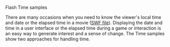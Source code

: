 Flash Time samples

There are many occasions when you need to know the viewer's local time and date or the elapsed time in a movie ([SWF file](https://web.archive.org/web/20140302041903/http://www.adobe.com/devnet/flash/articles/concept_swf.html)). Displaying the date and time in a user interface or the elapsed time during a game or interaction is an easy way to generate interest and a sense of change. The Time samples show two approaches for handling time.
